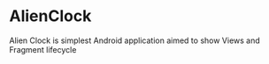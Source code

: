 # AlienClock
Alien Clock is simplest Android application aimed to show Views and Fragment lifecycle
